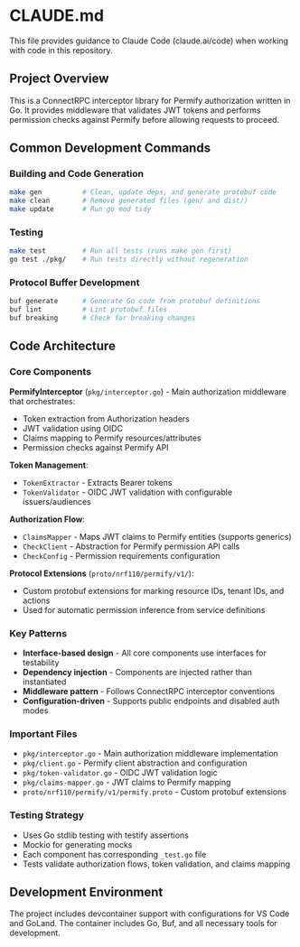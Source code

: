 # CLAUDE.md

This file provides guidance to Claude Code (claude.ai/code) when working with code in this repository.

## Project Overview

This is a ConnectRPC interceptor library for Permify authorization written in Go. It provides middleware that validates JWT tokens and performs permission checks against Permify before allowing requests to proceed.

## Common Development Commands

### Building and Code Generation
```bash
make gen          # Clean, update deps, and generate protobuf code
make clean        # Remove generated files (gen/ and dist/)
make update       # Run go mod tidy
```

### Testing
```bash
make test         # Run all tests (runs make gen first)
go test ./pkg/    # Run tests directly without regeneration
```

### Protocol Buffer Development
```bash
buf generate      # Generate Go code from protobuf definitions
buf lint          # Lint protobuf files
buf breaking      # Check for breaking changes
```

## Code Architecture

### Core Components

**PermifyInterceptor** (`pkg/interceptor.go`) - Main authorization middleware that orchestrates:
- Token extraction from Authorization headers
- JWT validation using OIDC
- Claims mapping to Permify resources/attributes  
- Permission checks against Permify API

**Token Management**:
- `TokenExtractor` - Extracts Bearer tokens
- `TokenValidator` - OIDC JWT validation with configurable issuers/audiences

**Authorization Flow**:
- `ClaimsMapper` - Maps JWT claims to Permify entities (supports generics)
- `CheckClient` - Abstraction for Permify permission API calls
- `CheckConfig` - Permission requirements configuration

**Protocol Extensions** (`proto/nrf110/permify/v1/`):
- Custom protobuf extensions for marking resource IDs, tenant IDs, and actions
- Used for automatic permission inference from service definitions

### Key Patterns

- **Interface-based design** - All core components use interfaces for testability
- **Dependency injection** - Components are injected rather than instantiated
- **Middleware pattern** - Follows ConnectRPC interceptor conventions
- **Configuration-driven** - Supports public endpoints and disabled auth modes

### Important Files

- `pkg/interceptor.go` - Main authorization middleware implementation
- `pkg/client.go` - Permify client abstraction and configuration
- `pkg/token-validator.go` - OIDC JWT validation logic  
- `pkg/claims-mapper.go` - JWT claims to Permify mapping
- `proto/nrf110/permify/v1/permify.proto` - Custom protobuf extensions

### Testing Strategy

- Uses Go stdlib testing with testify assertions
- Mockio for generating mocks
- Each component has corresponding `_test.go` file
- Tests validate authorization flows, token validation, and claims mapping

## Development Environment

The project includes devcontainer support with configurations for VS Code and GoLand. The container includes Go, Buf, and all necessary tools for development.